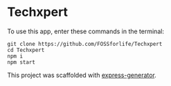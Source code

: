 # Techxpert

To use this app, enter these commands in the terminal:
```
git clone https://github.com/FOSSforlife/Techxpert
cd Techxpert
npm i
npm start
```

This project was scaffolded with [express-generator](https://www.npmjs.com/package/express-generator).